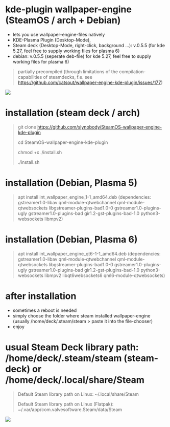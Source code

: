 # kde-plugin wallpaper-engine (SteamOS / arch + Debian)

* lets you use wallpaper-engine-files natively 
* KDE-Plasma Plugin (Desktop-Mode),
* Steam deck (Desktop-Mode, right-click, background ...): v.0.5.5 (for kde 5.27, feel free to supply working files for plasma 6)
* debian: v.0.5.5 (seperate deb-file) for kde 5.27, feel free to supply working files for plasma 6)

> partially precompiled (through limitations of the compilation-capabilities of steamdecks, f.e. see https://github.com/catsout/wallpaper-engine-kde-plugin/issues/177)

<img src="https://images.pling.com/img/00/00/78/78/79/2160403/screenshot-20240602-192228.png"/>

# installation (steam deck / arch)

> git clone https://github.com/slynobody/SteamOS-wallpaper-engine-kde-plugin
> 
> cd SteamOS-wallpaper-engine-kde-plugin
>
> chmod +x ./install.sh
>
> ./install.sh

# installation (Debian, Plasma 5)
> apt install int_wallpaper_engine_1-1_amd64.deb
> (dependencies: gstreamer1.0-libav qml-module-qtwebchannel qml-module-qtwebsockets libgstreamer-plugins-bad1.0-0 gstreamer1.0-plugins-ugly gstreamer1.0-plugins-bad gir1.2-gst-plugins-bad-1.0 python3-websockets libmpv2)

# installation (Debian, Plasma 6)
> apt install int_wallpaper_engine_qt6-1-1_amd64.deb
> (dependencies: gstreamer1.0-libav qml-module-qtwebchannel qml-module-qtwebsockets libgstreamer-plugins-bad1.0-0 gstreamer1.0-plugins-ugly gstreamer1.0-plugins-bad gir1.2-gst-plugins-bad-1.0 python3-websockets libmpv2 libqt6websockets6 qml6-module-qtwebsockets)

# after installation
* sometimes a reboot is needed
* simply choose the folder where steam installed wallpaper-engine (usually /home/deck/.steam/steam > paste it into the file-chooser)
* enjoy

# usual Steam Deck library path: /home/deck/.steam/steam (steam-deck) or /home/deck/.local/share/Steam
> 
> Default Steam library path on Linux: ~/.local/share/Steam
> 
> Default Steam library path on Linux (Flatpak): ~/.var/app/com.valvesoftware.Steam/data/Steam
>
<a href="https://artsandculture.google.com/experiment/viola-the-bird/nAEJVwNkp-FnrQ?cp=e30."><img src="https://images.pling.com/img/00/00/78/78/79/2160403/proxy-image1.jpeg"/></a>
